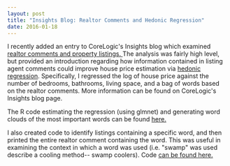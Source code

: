```yaml
---
layout: post
title: "Insights Blog: Realtor Comments and Hedonic Regression"
date: 2016-01-18
---
```

I recently added an entry to CoreLogic's Insights blog which examined <a href="http://www.corelogic.com/blog/authors/matt-cannon/2016/01/turning-words-into-data.aspx#.Vp1glXhcKeA" a> realtor comments and property listings. </a>  The analysis was fairly high level, but provided an introduction regarding how information contained in listing agent comments could improve house price estimation via <a href="https://en.wikipedia.org/wiki/Hedonic_regression" a> hedonic regression</a>.  Specifically, I regressed the log of house price against the number of bedrooms, bathrooms, living space, and a bag of words based on the realtor comments. More information can be found on CoreLogic's Insights blog page.

The R code estimating the regression (using glmnet) and generating word clouds of the most important words can be found <a href="https://github.com/SomeThingsConsidered/MLS_text_analysis/blob/master/hedonic_regression_1.R" a> here. </a>

I also created code to identify listings containing a specific word, and then printed the entire realtor comment containing the word.  This was useful in examining the context in which a word was used (i.e. "swamp" was used describe a cooling method-- swamp coolers).  Code <a href = "https://github.com/SomeThingsConsidered/MLS_text_analysis/blob/master/check_corpus_entries.R" a> can be found here. </a> 
